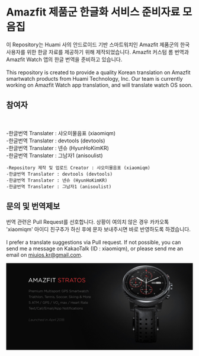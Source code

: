 # Amazfit 제품군 한글화 서비스 준비자료 모음집

이 Repository는 Huami 사의 안드로이드 기반 스마트워치인 Amazfit 제품군의 한국 사용자를 위한 한글 자료를 제공하기 위해 제작되었습니다.
Amazfit 커스텀 롬 번역과 Amazfit Watch 앱의 한글 번역을 준비하고 있습니다.
<br /><br />This repository is created to provide a quality Korean translation on Amazfit smartwatch products from Huami Technology, Inc. Our team is currently working on Amazfit Watch app translation, and will translate watch OS soon.

## 참여자

<br /><br />
-한글번역 Translater : 샤오미물음표 (xiaomiqm)<br />
-한글번역 Translater : devtools (devtools)<br />
-한글번역 Translater : 넨슈 (HyunHoKimKR)<br />
-한글번역 Translater : 그남자1 (anisoulist)

    -Repository 제작 및 업로드 Creator : 샤오미물음표 (xiaomiqm)
    -한글번역 Translater : devtools (devtools)
    -한글번역 Translater : 넨슈 (HyunHoKimKR)
    -한글번역 Translater : 그남자1 (anisoulist)

## 문의 및 번역제보

번역 관련은 Pull Request를 선호합니다. 상황이 여의치 않은 경우 카카오톡 'xiaomiqm' 아이디 친구추가 하신 후에 문자 보내주시면 바로 반영하도록 하겠습니다.<br /> <br />I prefer a translate suggestions via Pull request. If not possible, you can send me a message on KakaoTalk (ID : xiaomiqm), or please send me an email on miuios.kr@gmail.com.

![alt text](/logo.png)
